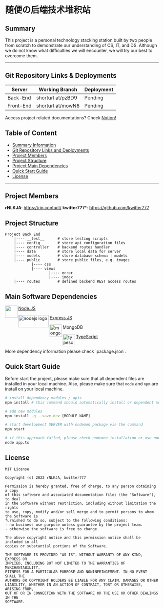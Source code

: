 # 随便の后端技术堆积站

## Summary

This project is a personal technology stacking station built by two people from scratch to demonstrate our understanding of CS, IT, and DS. Although we do not know what difficulties we will encounter, we will try our best to overcome them.

---

## Git Repository Links & Deployments

| Server | Working Branch | Deployment |
| ---- | ---- | ---- |
| Back-End | shorturl.at/pzBD9 | Pending |
| Front-End | shorturl.at/mowN8 | Pending |

Access project related documentations? Check [Notion!](shorturl.at/qBIJL)

## Table of Content
- [Summary Information](#summary)
- [Git Repository Links and Deployments](#git-repository-links-and-deployments)
- [Project Members](#project-members)
- [Project Structure](#project-structure)
- [Project Main Dependencies](#project-main-depedencies)
- [Quick Start Guide](#quick-start-guide)
- [License](#license)

---

## Project Members
**rNLKJA**: https://rin.contact/
**kwitter777***: https://github.com/kwitter777

## Project Structure
```
Project Back End
    |---- __test__      # store testing scripts
    |---- config        # store api configuration files
    |---- controller    # backend routes handler
    |---- data          # store local data for server
    |---- models        # store database schema | models
    |---- public        # store public files, e.g. images
            |---- css
            |---- views 
                    |---- error 
                    |---- index
    |---- routes        # defined backend REST access routes      
```

## Main Software Dependencies
<img src="https://d2eip9sf3oo6c2.cloudfront.net/tags/images/000/000/256/square_480/nodejslogo.png" width=40 height=40 align='left'> [Node.JS](https://nodejs.org/zh-cn/) 

<img src="https://encrypted-tbn0.gstatic.com/images?q=tbn:ANd9GcQC3K-0hD8O4jYTq08n2QRjl5JCQaiVMXB5vHlxmDIfRE5e-vbD1bGg5GB5trDgEar29OU&usqp=CAU" alt="nodejs logo" width=100 height=40 align='left'> [Express.JS](https://expressjs.com/zh-cn/) 

<img src="https://encrypted-tbn0.gstatic.com/images?q=tbn:ANd9GcSKqvvX_EDD6iSTNVOiisKFTnn1UbWaMlSkp9hkGCk0bCI5loN1X90PaF50415A1S_uAhE&usqp=CAU" alt="mongodb logo" width=40 height=40 align='left'> MongoDB 


<img src="https://upload.wikimedia.org/wikipedia/commons/thumb/4/4c/Typescript_logo_2020.svg/1200px-Typescript_logo_2020.svg.png" alt="typescript logo" width=40 height=40 align='left'> [TypeScript](https://www.typescriptlang.org/)

<br />
More dependency information please check `package.json`.

## Quick Start Guide
Before start the project, please make sure that all dependent files are installed in your local machine. Also, please make sure that `node` and `npm` are install on your local machine.

``` bash
# install dependency modules / apis
npm install # this command should automatically install or dependent modules based on package.json

# add new modules
npm install -g --save-dev [MODULE NAME]

# start development SERVER with nodemon package via the command
npm start

# if this approach failed, please check nodemon installation or use node instead
node app.ts
```

## License
```
MIT License

Copyright (c) 2022 rNLKJA, kwitter777

Permission is hereby granted, free of charge, to any person obtaining a copy
of this software and associated documentation files (the "Software"), to deal
in the Software without restriction, including without limitation the rights
to use, copy, modify and/or sell merge and to permit persons to whom the Software is
furnished to do so, subject to the following conditions:
- no business use purpose unless guarantee by the project team.
- otherwise the software is free to change.

The above copyright notice and this permission notice shall be included in all
copies or substantial portions of the Software.

THE SOFTWARE IS PROVIDED "AS IS", WITHOUT WARRANTY OF ANY KIND, EXPRESS OR
IMPLIED, INCLUDING BUT NOT LIMITED TO THE WARRANTIES OF MERCHANTABILITY,
FITNESS FOR A PARTICULAR PURPOSE AND NONINFRINGEMENT. IN NO EVENT SHALL THE
AUTHORS OR COPYRIGHT HOLDERS BE LIABLE FOR ANY CLAIM, DAMAGES OR OTHER
LIABILITY, WHETHER IN AN ACTION OF CONTRACT, TORT OR OTHERWISE, ARISING FROM,
OUT OF OR IN CONNECTION WITH THE SOFTWARE OR THE USE OR OTHER DEALINGS IN THE
SOFTWARE.
```

